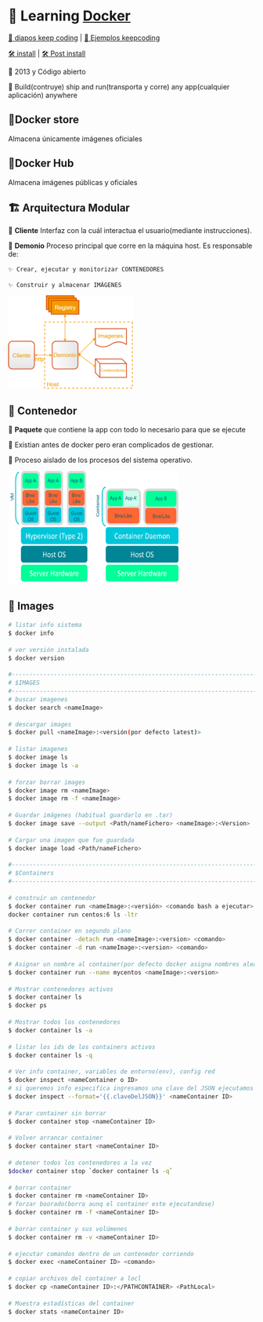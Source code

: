 # 🐳 Learning [Docker](https://www.docker.com/play-with-docker)

[📎 diapos keep coding](https://drive.google.com/open?id=1rSof_8W0z7WI4RR7_k4O2-VTKpOyQun-) | [📎 Ejemplos keepcoding](https://drive.google.com/drive/folders/1OvI7_ndFP351gWhrwjS2Y3MpVLmlQyrw)

[🛠 install](https://docs.docker.com/engine/install/) | [🛠 Post install](https://docs.docker.com/engine/install/linux-postinstall/)

🦜 2013 y Código abierto

🦜 Build(contruye) ship and run(transporta y corre) any app(cualquier aplicación) anywhere

## 🐳Docker store

Almacena únicamente imágenes oficiales

## 🐳Docker Hub

Almacena imágenes públicas y oficiales

## 🏗 **Arquitectura Modular**

🦜 **Cliente** Interfaz con la cuál interactua el usuario(mediante instrucciones).

🦜 **Demonio** Proceso principal que corre en la máquina host. Es responsable de:

    ✨ Crear, ejecutar y monitorizar CONTENEDORES

    ✨ Construir y almacenar IMÁGENES

<img src="imgs/arquitectura.png" alt="Arquitecture docker" height="190">

## 🚚 **Contenedor**

🦜 **Paquete** que contiene la app con todo lo necesario para que se ejecute

🦜 Existian antes de docker pero eran complicados de gestionar.

🦜 Proceso aislado de los procesos del sistema operativo.

<img src="imgs/diferencia.png" alt="Arquitecture docker" height="230">

## 💅 Images

```bash
# listar info sistema
$ docker info

# ver versión instalada
$ docker version

#-------------------------------------------------------------------------------
# $IMAGES
#-------------------------------------------------------------------------------
# buscar imagenes
$ docker search <nameImage>

# descargar images
$ docker pull <nameImage>:<versión(por defecto latest)>

# listar imagenes
$ docker image ls
$ docker image ls -a

# forzar borrar images
$ docker image rm <nameImage>
$ docker image rm -f <nameImage>

# Guardar imágenes (habitual guardarlo en .tar)
$ docker image save --output <Path/nameFichero> <nameImage>:<Version>

# Cargar una imagen que fue guardada
$ docker image load <Path/nameFichero>

#-------------------------------------------------------------------------------
# $Containers
#-------------------------------------------------------------------------------

# construir un contenedor
$ docker container run <nameImage>:<versión> <comando bash a ejecutar>
docker container run centos:6 ls -ltr

# Correr container en segundo plano
$ docker container -detach run <nameImage>:<version> <comando>
$ docker container -d run <nameImage>:<version> <comando>

# Asignar un nombre al container(por defecto docker asigna nombres aleatorios)
$ docker container run --name mycentos <nameImage>:<version>

# Mostrar contenedores activos
$ docker container ls
$ docker ps

# Mostrar todos los contenedores
$ docker container ls -a

# listar los ids de los containers activos
$ docker container ls -q

# Ver info container, variables de entorno(env), config red
$ docker inspect <nameContainer o ID>
# si queremos info especifica ingresamos una clave del JSON ejecutamos
$ docker inspect --format='{{.claveDelJSON}}' <nameContainer ID>

# Parar container sin borrar
$ docker container stop <nameContainer ID>

# Volver arrancar container
$ docker container start <nameContainer ID>

# detener todos los contenedores a la vez
$docker container stop `docker container ls -q`

# borrar container
$ docker container rm <nameContainer ID>
# forzar boorado(borra aunq el container este ejecutandose)
$ docker container rm -f <nameContainer ID>

# borrar container y sus volúmenes
$ docker container rm -v <nameContainer ID>

# ejecutar comandos dentro de un contenedor corriendo
$ docker exec <nameContainer ID> <comando>

# copiar archivos del container a locl
$ docker cp <nameContainer ID>:</PATHCONTAINER> <PathLocal>

# Muestra estadísticas del container
$ docker stats <nameContainer ID>
```
